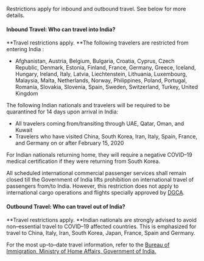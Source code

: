 Restrictions apply for inbound and outbound travel. See below for more details.

#### Inbound Travel: Who can travel into India?

**Travel restrictions apply. **The following travelers are restricted from entering India :

- Afghanistan, Austria, Belgium, Bulgaria, Croatia, Cyprus, Czech Republic, Denmark, Estonia, Finland, France, Germany, Greece, Iceland, Hungary, Ireland, Italy, Latvia, Liechtenstein, Lithuania, Luxembourg, Malaysia, Malta, Netherlands, Norway, Philippines, Poland, Portugal, Romania, Slovakia, Slovenia, Spain, Sweden, Switzerland, Turkey, United Kingdom 

The following Indian nationals and travelers will be required to be quarantined for 14 days upon arrival in India: 

- All travelers coming from/transiting through UAE, Qatar, Oman, and Kuwait 
-  Travelers who have visited China, South Korea, Iran, Italy, Spain, France, and Germany on or after February 15, 2020

For Indian nationals returning home, they will require a negative COVID–19 medical certification if they were returning from South Korea.

All scheduled international commercial passenger services shall remain closed till the Government of India lifts prohibition on international travel of passengers from/to India. However, this restriction does not apply to international cargo operations and flights specially approved by [DGCA](https://dgca.gov.in/digigov-portal/).

#### Outbound Travel: Who can travel out of India?

**Travel restrictions apply. **Indian nationals are strongly advised to avoid non–essential travel to COVID–19 affected countries. This is emphasized for travel to China, Italy, Iran, South Korea, Japan, France, Spain and Germany.

For the most up–to–date travel information, refer to the [Bureau of Immigration, Ministry of Home Affairs, Government of India.](https://boi.gov.in/content/advisory-travel-and-visa-restrictions-related-covid-19-1) 

